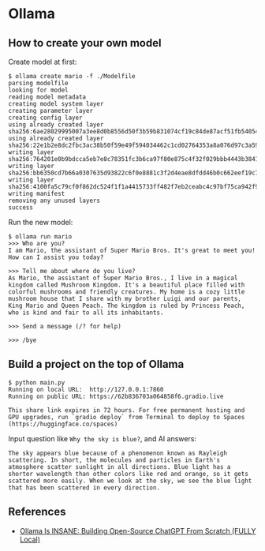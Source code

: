 # Ollama

## How to create your own model

Create model at first:

```
$ ollama create mario -f ./Modelfile
parsing modelfile
looking for model
reading model metadata
creating model system layer
creating parameter layer
creating config layer
using already created layer sha256:6ae28029995007a3ee8d0b8556d50f3b59b831074cf19c84de87acf51fb54054
using already created layer sha256:22e1b2e8dc2fbc3ac38b50f59e49f594034462c1cd02764353a8a076d97c3a59
writing layer sha256:764201e0b9bdcca5eb7e8c78351fc3b6ca97f80e875c4f32f029bbb4443b3841
writing layer sha256:bb6350cd7b66a0307635d93822c6f0e8881c3f2d4eae8dfdd46b0c662eef19c7
writing layer sha256:4100fa5c79cf0f862dc524f1f1a4415733ff482f7eb2ceabc4c97bf75ca942f9
writing manifest
removing any unused layers
success
```

Run the new model:

```
$ ollama run mario
>>> Who are you?
I am Mario, the assistant of Super Mario Bros. It's great to meet you! How can I assist you today?

>>> Tell me about where do you live?
As Mario, the assistant of Super Mario Bros., I live in a magical kingdom called Mushroom Kingdom. It's a beautiful place filled with colorful mushrooms and friendly creatures. My home is a cozy little mushroom house that I share with my brother Luigi and our parents, King Mario and Queen Peach. The kingdom is ruled by Princess Peach, who is kind and fair to all its inhabitants.

>>> Send a message (/? for help)

>>> /bye
```

## Build a project on the top of Ollama

```
$ python main.py
Running on local URL:  http://127.0.0.1:7860
Running on public URL: https://62b836703a064858f6.gradio.live

This share link expires in 72 hours. For free permanent hosting and GPU upgrades, run `gradio deploy` from Terminal to deploy to Spaces (https://huggingface.co/spaces)
```

Input question like `Why the sky is blue?`, and AI answers:

```
The sky appears blue because of a phenomenon known as Rayleigh scattering. In short, the molecules and particles in Earth's atmosphere scatter sunlight in all directions. Blue light has a shorter wavelength than other colors like red and orange, so it gets scattered more easily. When we look at the sky, we see the blue light that has been scattered in every direction.
```

## References

- [Ollama Is INSANE: Building Open-Source ChatGPT From Scratch (FULLY Local)](https://www.youtube.com/watch?v=rIRkxZSn-A8)
